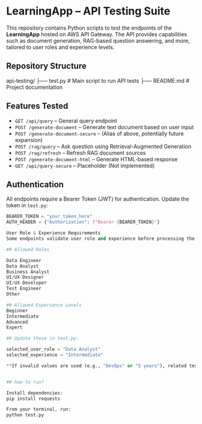 # LearningApp – API Testing Suite

This repository contains Python scripts to test the endpoints of the **LearningApp** hosted on AWS API Gateway. The API provides capabilities such as document generation, RAG-based question answering, and more, tailored to user roles and experience levels.

## Repository Structure

api-testing/
├── test.py # Main script to run API tests
├── README.md # Project documentation

## Features Tested

- `GET /api/query` – General query endpoint
- `POST /generate-document` – Generate text document based on user input
- `POST /generate-document-secure` – (Alias of above, potentially future expansion)
- `POST /rag/query` – Ask question using Retrieval-Augmented Generation
- `POST /rag/refresh` – Refresh RAG document sources
- `POST /generate-document-html` – Generate HTML-based response
- `GET /api/query-secure` – Placeholder (Not implemented)


## Authentication

All endpoints require a Bearer Token (JWT) for authentication. Update the token in `test.py`:

```python
BEARER_TOKEN = "your_token_here"
AUTH_HEADER = {"Authorization": f"Bearer {BEARER_TOKEN}"}

User Role & Experience Requirements
Some endpoints validate user role and experience before processing the request.

## Allowed Roles

Data Engineer
Data Analyst
Business Analyst
UI/UX Designer
UI/UX Developer
Test Engineer
Other

## Allowed Experience Levels 
Beginner
Intermediate
Advanced
Expert

## Update these in test.py:

selected_user_role = "Data Analyst"
selected_experience = "Intermediate"

**If invalid values are used (e.g., "DevOps" or "5 years"), related tests will be skipped with a warning.**


## how to run?

Install dependencies:
pip install requests

From your terminal, run:
python test.py
